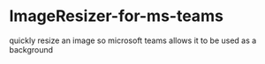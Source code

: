 # ImageResizer-for-ms-teams
quickly resize an image so microsoft teams allows it to be used as a background
